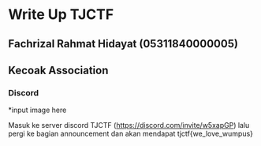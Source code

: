 # Write Up TJCTF 
## Fachrizal Rahmat Hidayat (05311840000005)
## Kecoak Association

### Discord
*input image here

Masuk ke server discord TJCTF (https://discord.com/invite/w5xapGP) lalu pergi ke bagian announcement dan akan mendapat tjctf{we_love_wumpus}

